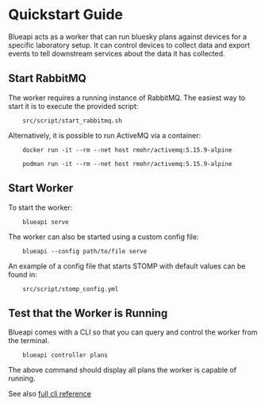 # Quickstart Guide

Blueapi acts as a worker that can run bluesky plans against devices for a specific
laboratory setup. It can control devices to collect data and export events to tell
downstream services about the data it has collected.

## Start RabbitMQ

The worker requires a running instance of RabbitMQ. The easiest way to start it is
 to execute the provided script:

```
    src/script/start_rabbitmq.sh
```


Alternatively, it is possible to run ActiveMQ via a container:

```
    docker run -it --rm --net host rmohr/activemq:5.15.9-alpine
```

```
    podman run -it --rm --net host rmohr/activemq:5.15.9-alpine
```


## Start Worker

To start the worker:

```
    blueapi serve
```

The worker can also be started using a custom config file:

```
    blueapi --config path/to/file serve
```

An example of a config file that starts STOMP with default values can be found in:

```
    src/script/stomp_config.yml
```

## Test that the Worker is Running

Blueapi comes with a CLI so that you can query and control the worker from the terminal.

```
    blueapi controller plans
```

The above command should display all plans the worker is capable of running.



See also [full cli reference](../reference/cli.md)
